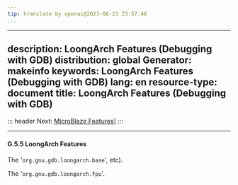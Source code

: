 ```yaml
---
tip: translate by openai@2023-06-23 23:57:48
...
```

---
description: LoongArch Features (Debugging with GDB)
distribution: global
Generator: makeinfo
keywords: LoongArch Features (Debugging with GDB)
lang: en
resource-type: document
title: LoongArch Features (Debugging with GDB)
---
::: header
Next: [MicroBlaze Features](MicroBlaze-Features.html#MicroBlaze-Features)]
:::

---

#### G.5.5 LoongArch Features

The '`org.gnu.gdb.loongarch.base`', etc).

The '`org.gnu.gdb.loongarch.fpu`'.
